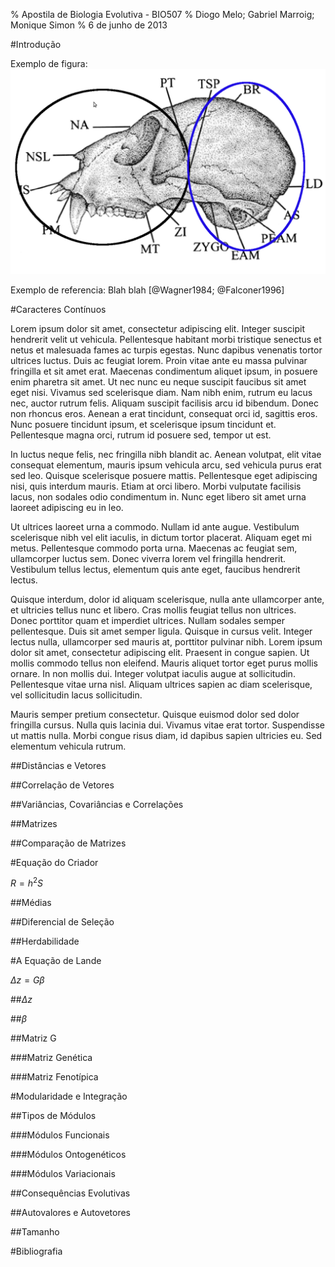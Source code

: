 % Apostila de Biologia Evolutiva - BIO507
% Diogo Melo; Gabriel Marroig; Monique Simon
% 6 de junho de 2013


#Introdução

Exemplo de figura:
![Lengenda da figura](./figuras/cranio02.png)

Exemplo de referencia:
Blah blah [@Wagner1984; @Falconer1996]

#Caracteres Contínuos


Lorem ipsum dolor sit amet, consectetur adipiscing elit. Integer suscipit hendrerit velit ut vehicula. Pellentesque habitant morbi tristique senectus et netus et malesuada fames ac turpis egestas. Nunc dapibus venenatis tortor ultrices luctus. Duis ac feugiat lorem. Proin vitae ante eu massa pulvinar fringilla et sit amet erat. Maecenas condimentum aliquet ipsum, in posuere enim pharetra sit amet. Ut nec nunc eu neque suscipit faucibus sit amet eget nisi. Vivamus sed scelerisque diam. Nam nibh enim, rutrum eu lacus nec, auctor rutrum felis. Aliquam suscipit facilisis arcu id bibendum. Donec non rhoncus eros. Aenean a erat tincidunt, consequat orci id, sagittis eros. Nunc posuere tincidunt ipsum, et scelerisque ipsum tincidunt et. Pellentesque magna orci, rutrum id posuere sed, tempor ut est.

In luctus neque felis, nec fringilla nibh blandit ac. Aenean volutpat, elit vitae consequat elementum, mauris ipsum vehicula arcu, sed vehicula purus erat sed leo. Quisque scelerisque posuere mattis. Pellentesque eget adipiscing nisi, quis interdum mauris. Etiam at orci libero. Morbi vulputate facilisis lacus, non sodales odio condimentum in. Nunc eget libero sit amet urna laoreet adipiscing eu in leo.

Ut ultrices laoreet urna a commodo. Nullam id ante augue. Vestibulum scelerisque nibh vel elit iaculis, in dictum tortor placerat. Aliquam eget mi metus. Pellentesque commodo porta urna. Maecenas ac feugiat sem, ullamcorper luctus sem. Donec viverra lorem vel fringilla hendrerit. Vestibulum tellus lectus, elementum quis ante eget, faucibus hendrerit lectus.

Quisque interdum, dolor id aliquam scelerisque, nulla ante ullamcorper ante, et ultricies tellus nunc et libero. Cras mollis feugiat tellus non ultrices. Donec porttitor quam et imperdiet ultrices. Nullam sodales semper pellentesque. Duis sit amet semper ligula. Quisque in cursus velit. Integer lectus nulla, ullamcorper sed mauris at, porttitor pulvinar nibh. Lorem ipsum dolor sit amet, consectetur adipiscing elit. Praesent in congue sapien. Ut mollis commodo tellus non eleifend. Mauris aliquet tortor eget purus mollis ornare. In non mollis dui. Integer volutpat iaculis augue at sollicitudin. Pellentesque vitae urna nisl. Aliquam ultrices sapien ac diam scelerisque, vel sollicitudin lacus sollicitudin.

Mauris semper pretium consectetur. Quisque euismod dolor sed dolor fringilla cursus. Nulla quis lacinia dui. Vivamus vitae erat tortor. Suspendisse ut mattis nulla. Morbi congue risus diam, id dapibus sapien ultricies eu. Sed elementum vehicula rutrum. 

##Distâncias e Vetores

##Correlação de Vetores

##Variâncias, Covariâncias e Correlações

##Matrizes

##Comparação de Matrizes

#Equação do Criador

$R = h^2S$

##Médias

##Diferencial de Seleção

##Herdabilidade

#A Equação de Lande

$\Delta z = G\beta$

##$\Delta z$

##$\beta$

##Matriz G

###Matriz Genética

###Matriz Fenotípica

#Modularidade e Integração

##Tipos de Módulos

###Módulos Funcionais

###Módulos Ontogenéticos

###Módulos Variacionais

##Consequências Evolutivas

##Autovalores e Autovetores

##Tamanho

#Bibliografia
